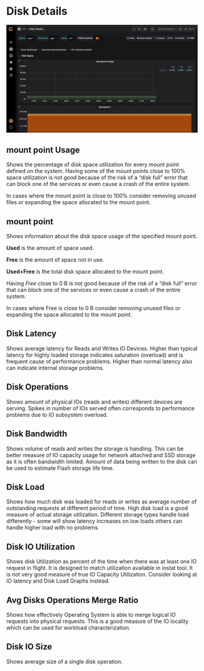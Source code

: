 # Disk Details

![!image](../../_images/PMM_Disk_Details.jpg)

## mount point Usage

Shows the percentage of disk space utilization for every mount point defined on the system. Having some of the mount points close to 100% space utilization is not good because of the risk of a “disk full” error that can block one of the services or even cause a crash of the entire system.

In cases where the mount point is close to 100% consider removing unused files or expanding the space allocated to the mount point.

## mount point

Shows information about the disk space usage of the specified mount point.

**Used** is the amount of space used.

**Free** is the amount of space not in use.

**Used+Free** is the total disk space allocated to the mount point.

Having *Free* close to 0 B is not good because of the risk of a “disk full” error that can block one of the services or even cause a crash of the entire system.

In cases where Free is close to 0 B consider removing unused files or expanding the space allocated to the mount point.

## Disk Latency

Shows average latency for Reads and Writes IO Devices.  Higher than typical latency for highly loaded storage indicates saturation (overload) and is frequent cause of performance problems.  Higher than normal latency also can indicate internal storage problems.

## Disk Operations

Shows amount of physical IOs (reads and writes) different devices are serving. Spikes in number of IOs served often corresponds to performance problems due to IO subsystem overload.

## Disk Bandwidth

Shows volume of reads and writes the storage is handling. This can be better measure of IO capacity usage for network attached and SSD storage as it is often bandwidth limited.  Amount of data being written to the disk can be used to estimate Flash storage life time.

## Disk Load

Shows how much disk was loaded for reads or writes as average number of outstanding requests at different period of time.  High disk load is a good measure of actual storage utilization. Different storage types handle load differently - some will show latency increases on low loads others can handle higher load with no problems.

## Disk IO Utilization

Shows disk Utilization as percent of the time when there was at least one IO request in flight. It is designed to match utilization available in iostat tool. It is not very good measure of true IO Capacity Utilization. Consider looking at IO latency and Disk Load Graphs instead.

## Avg Disks Operations Merge Ratio

Shows how effectively Operating System is able to merge logical IO requests into physical requests.  This is a good measure of the IO locality which can be used for workload characterization.

## Disk IO Size

Shows average size of a single disk operation.
